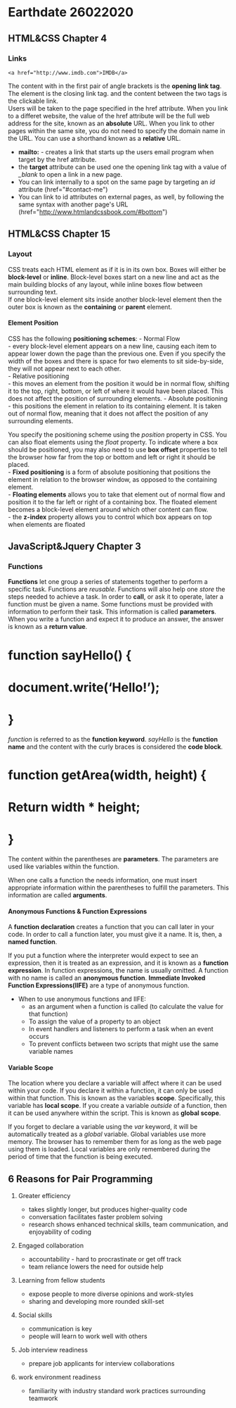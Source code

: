 # Earthdate 26022020

## HTML&CSS Chapter 4

### Links

```
<a href="http://www.imdb.com">IMDB</a>
```

The content with in the first pair of angle brackets is the **opening link tag**. The *</a>* element is the closing link tag. and the content between the two tags is the clickable link.  
Users will be taken to the page specified in the href attribute. When you link to a differet website, the value of the href attribute will be the full web address for the site, known as an **absolute** URL. When you link to other pages within the same site, you do not need to specify the domain name in the URL. You can use a shorthand known as a **relative** URL.

* **mailto:** - creates a link that starts up the users email program when target by the href attribute.  
* the **target** attribute can be used one the opening link tag with a value of *_blank* to open a link in a new page.  
* You can link internally to a spot on the same page by targeting an *id* attribute (href="#contact-me")  
* You can link to id attributes on external pages, as well, by following the same syntax with another page's URL (href="http://www.htmlandcssbook.com/#bottom")  


## HTML&CSS Chapter 15

### Layout

CSS treats each HTML element as if it is in its own box. Boxes will either be **block-level** or **inline**. Block-level boxes start on a new line and act as the main building blocks of any layout, while inline boxes flow between surrounding text.  
If one block-level element sits inside another block-level element then the outer box is known as the **containing** or **parent** element.

#### Element Position

CSS has the following **positioning schemes**:
    - Normal Flow  
        - every block-level element appears on a new line, causing each item to appear lower down the page than the previous one. Even if you specify the width of the boxes and there is space for two elements to sit side-by-side, they will not appear next to each other.  
    - Relative positioning  
        - this moves an element from the position it would be in normal flow, shifting it to the top, right, bottom, or left of where it would have been placed. This does not affect the position of surrounding elements.
    - Absolute positioning  
        - this positions the element in relation to its containing element. It is taken out of normal flow, meaning that it does not affect the position of any surrounding elements.  

You specify the positioning scheme using the *position* property in CSS. You can also float elements using the *float* property. To indicate where a box should be positioned, you may also need to use **box offset** properties to tell the browser how far from the top or bottom and left or right it should be placed.  
    - **Fixed positioning** is a form of absolute positioning that positions the element in relation to the browser window, as opposed to the containing element.  
    - **Floating elements** allows you to take that element out of normal flow and position it to the far left or right of a containing box. The floated element becomes a block-level element around which other content can flow.  
    - the **z-index** property allows you to control which box appears on top when elements are floated


## JavaScript&Jquery Chapter 3

### Functions  

**Functions** let one group a series of statements together to perform a specific task. Functions are *reusable*. Functions will also help one *store* the steps needed to achieve a task. In order to **call**, or ask it to operate, later a function must be given a name. Some functions must be provided with information to perform their task. This information is called **parameters**. When you write a function and expect it to produce an answer, the answer is known as a **return value**.  

# function sayHello() {
# document.write(‘Hello!’);
# }

*function* is referred to as the **function keyword**. *sayHello* is the **function name** and the content with the curly braces is considered the **code block**.  

# function getArea(width, height) {
# Return width * height;
# }

The content within the parentheses are **parameters**. The parameters are used like variables within the function.  

When one calls a function the needs information, one must insert appropriate information within the parentheses to fulfill the parameters. This information are called **arguments**.  

#### Anonymous Functions & Function Expressions

A **function declaration** creates a function that you can call later in your code. In order to call a function later, you must give it a name. It is, then, a **named function**.  

If you put a function where the interpreter would expect to see an expression, then it is treated as an expression, and it is known as a **function expression**. In function expressions, the name is usually omitted. A function with no name is called an **anonymous function**. **Immediate Invoked Function Expressions(IIFE)** are a type of anonymous function.  
* When to use anonymous functions and IIFE:  
    - as an argument when a function is called (to calculate the value for that function)  
    - To assign the value of a property to an object
    - In event handlers and listeners to perform a task when an event occurs
    - To prevent conflicts between two scripts that might use the same variable names  

#### Variable Scope

The location where you declare a variable will affect where it can be used within your code. If you declare it within a function, it can only be used within that function. This is known as the variables **scope**. Specifically, this variable has **local scope**. If you create a variable *outside* of a function, then it can be used anywhere within the script. This is known as **global scope**.  

If you forget to declare a variable using the *var* keyword, it will be automatically treated as a *global* variable. Global variables use more memory. The browser has to remember them for as long as the web page using them is loaded. Local variables are only remembered during the period of time that the function is being executed.  


## 6 Reasons for Pair Programming

1. Greater efficiency
    - takes slightly longer, but produces higher-quality code
    - conversation facilitates faster problem solving
    - research shows enhanced technical skills, team communication, and enjoyability of coding

2. Engaged collaboration
    - accountability - hard to procrastinate or get off track
    - team reliance lowers the need for outside help

3. Learning from fellow students
    - expose people to more diverse opinions and work-styles
    - sharing and developing more rounded skill-set

4. Social skills
    - communication is key
    - people will learn to work well with others

5. Job interview readiness
    - prepare job applicants for interview collaborations

6. work environment readiness
    - familiarity with industry standard work practices surrounding teamwork